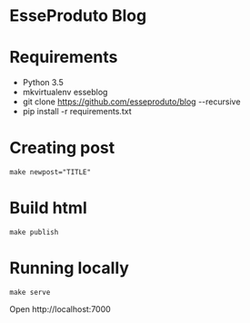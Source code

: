 EsseProduto Blog
================

# Requirements

- Python 3.5
- mkvirtualenv esseblog
- git clone https://github.com/esseproduto/blog --recursive
- pip install -r requirements.txt


# Creating post

	make newpost="TITLE"

# Build html

	make publish

# Running locally

	make serve

Open http://localhost:7000
